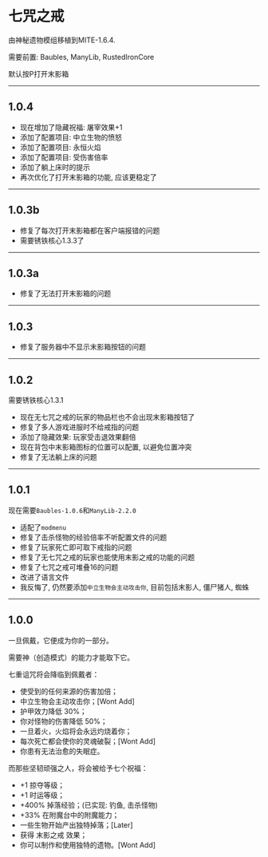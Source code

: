 # 七咒之戒

由神秘遗物模组移植到MITE-1.6.4.

需要前置: Baubles, ManyLib, RustedIronCore

默认按P打开末影箱

---

## 1.0.4

* 现在增加了隐藏祝福: 屠宰效果+1
* 添加了配置项目: 中立生物的愤怒
* 添加了配置项目: 永恒火焰
* 添加了配置项目: 受伤害倍率
* 添加了躺上床时的提示
* 再次优化了打开末影箱的功能, 应该更稳定了

---

## 1.0.3b

* 修复了每次打开末影箱都在客户端报错的问题
* 需要锈铁核心1.3.3了

---

## 1.0.3a

* 修复了无法打开末影箱的问题

---

## 1.0.3

* 修复了服务器中不显示末影箱按钮的问题

---

## 1.0.2

需要锈铁核心1.3.1

* 现在无七咒之戒的玩家的物品栏也不会出现末影箱按钮了
* 修复了多人游戏进服时不给戒指的问题
* 添加了隐藏效果: 玩家受击退效果翻倍
* 现在背包中末影箱图标的位置可以配置, 以避免位置冲突
* 修复了无法躺上床的问题

---

## 1.0.1

现在需要`Baubles-1.0.6`和`ManyLib-2.2.0`

* 适配了`modmenu`
* 修复了击杀怪物的经验倍率不听配置文件的问题
* 修复了玩家死亡即可取下戒指的问题
* 修复了无七咒之戒的玩家也能使用末影之戒的功能的问题
* 修复了七咒之戒可堆叠16的问题
* 改进了语言文件
* 我反悔了, 仍然要添加`中立生物会主动攻击你`, 目前包括末影人, 僵尸猪人, 蜘蛛

---

## 1.0.0

一旦佩戴，它便成为你的一部分。

需要神（创造模式）的能力才能取下它。

七重诅咒将会降临到佩戴者：

* 使受到的任何来源的伤害加倍；
* 中立生物会主动攻击你；[Wont Add]
* 护甲效力降低 30%；
* 你对怪物的伤害降低 50%；
* 一旦着火，火焰将会永远灼烧着你；
* 每次死亡都会使你的灵魂破裂；[Wont Add]
* 你患有无法治愈的失眠症。

而那些坚韧顽强之人，将会被给予七个祝福：

* +1 掠夺等级；
* +1 时运等级；
* +400% 掉落经验；(已实现: 钓鱼, 击杀怪物)
* +33% 在附魔台中的附魔能力；
* 一些生物开始产出独特掉落；[Later]
* 获得 末影之戒 效果；
* 你可以制作和使用独特的遗物。[Wont Add]

